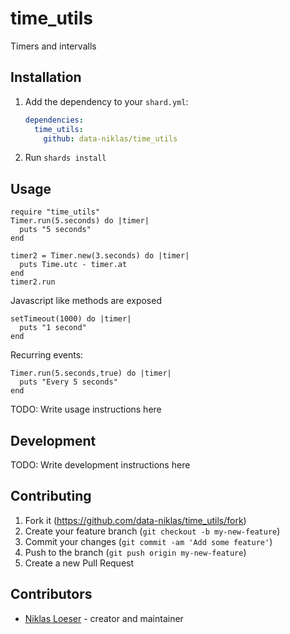 # time_utils

Timers and intervalls

## Installation

1. Add the dependency to your `shard.yml`:

   ```yaml
   dependencies:
     time_utils:
       github: data-niklas/time_utils
   ```

2. Run `shards install`

## Usage

```crystal
require "time_utils"
Timer.run(5.seconds) do |timer|
  puts "5 seconds"
end

timer2 = Timer.new(3.seconds) do |timer|
  puts Time.utc - timer.at
end
timer2.run
```

Javascript like methods are exposed

```
setTimeout(1000) do |timer|
  puts "1 second"
end
```

Recurring events:

```
Timer.run(5.seconds,true) do |timer|
  puts "Every 5 seconds"
end
```

TODO: Write usage instructions here

## Development

TODO: Write development instructions here

## Contributing

1. Fork it (<https://github.com/data-niklas/time_utils/fork>)
2. Create your feature branch (`git checkout -b my-new-feature`)
3. Commit your changes (`git commit -am 'Add some feature'`)
4. Push to the branch (`git push origin my-new-feature`)
5. Create a new Pull Request

## Contributors

- [Niklas Loeser](https://github.com/data-niklas) - creator and maintainer
